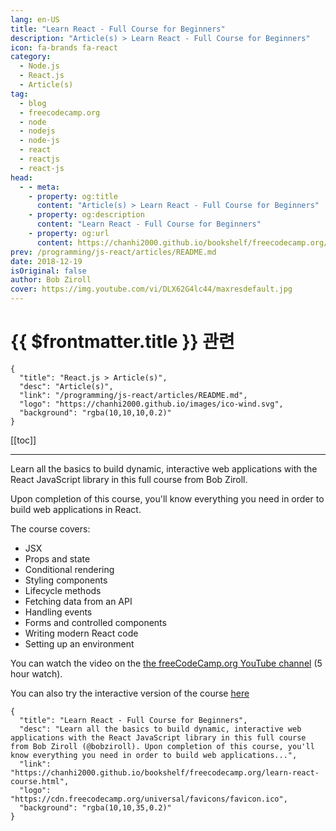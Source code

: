 ```yaml
---
lang: en-US
title: "Learn React - Full Course for Beginners"
description: "Article(s) > Learn React - Full Course for Beginners"
icon: fa-brands fa-react
category:
  - Node.js
  - React.js
  - Article(s)
tag:
  - blog
  - freecodecamp.org
  - node
  - nodejs
  - node-js
  - react
  - reactjs
  - react-js
head:
  - - meta:
    - property: og:title
      content: "Article(s) > Learn React - Full Course for Beginners"
    - property: og:description
      content: "Learn React - Full Course for Beginners"
    - property: og:url
      content: https://chanhi2000.github.io/bookshelf/freecodecamp.org/learn-react-course.html
prev: /programming/js-react/articles/README.md
date: 2018-12-19
isOriginal: false
author: Bob Ziroll
cover: https://img.youtube.com/vi/DLX62G4lc44/maxresdefault.jpg
---
```


# {{ $frontmatter.title }} 관련

```component VPCard
{
  "title": "React.js > Article(s)",
  "desc": "Article(s)",
  "link": "/programming/js-react/articles/README.md",
  "logo": "https://chanhi2000.github.io/images/ico-wind.svg",
  "background": "rgba(10,10,10,0.2)"
}
```

[[toc]]

---

<SiteInfo
  name="Learn React - Full Course for Beginners"
  desc="Learn all the basics to build dynamic, interactive web applications with the React JavaScript library in this full course from Bob Ziroll (@bobziroll). Upon completion of this course, you'll know everything you need in order to build web applications..."
  url="https://freecodecamp.org/news/learn-react-course"
  logo="https://cdn.freecodecamp.org/universal/favicons/favicon.ico"
  preview="https://img.youtube.com/vi/DLX62G4lc44/maxresdefault.jpg"/>

Learn all the basics to build dynamic, interactive web applications with the React JavaScript library in this full course from Bob Ziroll.

Upon completion of this course, you'll know everything you need in order to build web applications in React.

The course covers:

- JSX
- Props and state
- Conditional rendering
- Styling components
- Lifecycle methods
- Fetching data from an API
- Handling events
- Forms and controlled components
- Writing modern React code
- Setting up an environment

You can watch the video on the [<FontIcon icon="fa-brands fa-youtube"/>the freeCodeCamp.org YouTube channel](https://youtu.be/DLX62G4lc44) (5 hour watch).‌

<VidStack src="youtube/DLX62G4lc44" />

You can also try the interactive version of the course [<FontIcon icon="fas fa-globe"/>here](https://v2.scrimba.com/learn-react-c0e)

<!-- TODO: add ARTICLE CARD -->
```component VPCard
{
  "title": "Learn React - Full Course for Beginners",
  "desc": "Learn all the basics to build dynamic, interactive web applications with the React JavaScript library in this full course from Bob Ziroll (@bobziroll). Upon completion of this course, you'll know everything you need in order to build web applications...",
  "link": "https://chanhi2000.github.io/bookshelf/freecodecamp.org/learn-react-course.html",
  "logo": "https://cdn.freecodecamp.org/universal/favicons/favicon.ico",
  "background": "rgba(10,10,35,0.2)"
}
```
